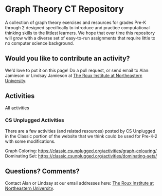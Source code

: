 # Graph Theory CT Repository

A collection of graph theory exercises and resources for grades Pre-K through 2 designed specifically to introduce and practice computational thinking skills to the littlest learners. We hope that over time this repository will grow with a diverse set of easy-to-run assignments that require little to no computer science background. 

## Would you like to contribute an activity?

We'd love to put it on this page! Do a pull request, or send email to Alan Jamieson or Lindsay Jamieson at [The Roux Institute at Northeastern University](https://roux.northeastern.edu/about/our-people/faculty-research/).

## Activities

All activities 
### CS Unplugged Activities

There are a few activities (and related resources) posted by CS Unplugged in the Classic portion of the website that we think could be used for Pre-K-2 with some modifications.

Graph Coloring: https://classic.csunplugged.org/activities/graph-colouring/
Dominating Set: https://classic.csunplugged.org/activities/dominating-sets/

## Questions? Comments?

Contact Alan or Lindsay at our email addresses here: [The Roux Institute at Northeastern University](https://roux.northeastern.edu/about/our-people/faculty-research/).

